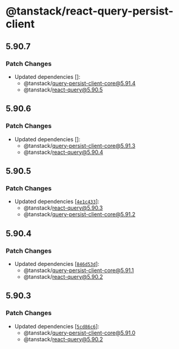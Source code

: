 # @tanstack/react-query-persist-client

## 5.90.7

### Patch Changes

- Updated dependencies []:
  - @tanstack/query-persist-client-core@5.91.4
  - @tanstack/react-query@5.90.5

## 5.90.6

### Patch Changes

- Updated dependencies []:
  - @tanstack/query-persist-client-core@5.91.3
  - @tanstack/react-query@5.90.4

## 5.90.5

### Patch Changes

- Updated dependencies [[`4e1c433`](https://github.com/TanStack/query/commit/4e1c4338a72f7384600bbda99e44bc1891695df4)]:
  - @tanstack/react-query@5.90.3
  - @tanstack/query-persist-client-core@5.91.2

## 5.90.4

### Patch Changes

- Updated dependencies [[`846d53d`](https://github.com/TanStack/query/commit/846d53d98992d50606c40634efa43dea9965b787)]:
  - @tanstack/query-persist-client-core@5.91.1
  - @tanstack/react-query@5.90.2

## 5.90.3

### Patch Changes

- Updated dependencies [[`5cd86c6`](https://github.com/TanStack/query/commit/5cd86c6ef1720b87b13e1ab70ee823616f1f029a)]:
  - @tanstack/query-persist-client-core@5.91.0
  - @tanstack/react-query@5.90.2

